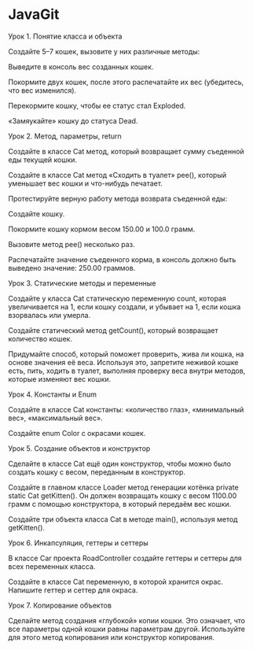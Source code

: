 # JavaGit
Урок 1. Понятие класса и объекта

Создайте 5–7 кошек, вызовите у них различные методы:

Выведите в консоль вес созданных кошек.

Покормите двух кошек, после этого распечатайте их вес (убедитесь, что вес изменился).

Перекормите кошку, чтобы ее статус стал Exploded.

«Замяукайте» кошку до статуса Dead.
  
Урок 2. Метод, параметры, return

Создайте в классе Cat метод, который возвращает сумму съеденной еды текущей кошки.

Создайте в классе Cat метод «Сходить в туалет» pee(), который уменьшает вес кошки и что-нибудь печатает.

Протестируйте верную работу метода возврата съеденной еды:

Создайте кошку.

Покормите кошку кормом весом 150.00 и 100.0 грамм.

Вызовите метод pee() несколько раз.

Распечатайте значение съеденного корма, в консоль должно быть выведено значение: 250.00 граммов.

Урок 3. Статические методы и переменные

Создайте у класса Cat статическую переменную count, которая увеличивается на 1, если кошку создали, и убывает на 1, если кошка взорвалась или умерла.

Создайте статический метод getCount(), который возвращает количество кошек.

Придумайте способ, который поможет проверить, жива ли кошка, на основе значения её веса. Используя это, запретите неживой кошке есть, пить, ходить в туалет, выполняя проверку веса внутри методов, которые изменяют вес кошки.
 
Урок 4. Константы и Enum

Создайте в классе Cat константы: «количество глаз», «минимальный вес», «максимальный вес».

Создайте enum Color с окрасами кошек.

Урок 5. Создание объектов и конструктор

Сделайте в классе Cat ещё один конструктор, чтобы можно было создать кошку с весом, переданным в конструктор.

Создайте в главном классе Loader метод генерации котёнка private static Cat getKitten(). Он должен возвращать кошку с весом 1100.00 грамм с помощью конструктора, в который передаём вес кошки.

Создайте три объекта класса Cat в методе main(), используя метод getKitten().

Урок 6. Инкапсуляция, геттеры и сеттеры

В классе Car проекта RoadController создайте геттеры и сеттеры для всех переменных класса.

Создайте в классе Cat переменную, в которой хранится окрас. Напишите геттер и сеттер для окраса.

Урок 7. Копирование объектов

Сделайте метод создания «глубокой» копии кошки. Это означает, что все параметры одной кошки равны параметрам другой. Используйте для этого метод копирования или конструктор копирования.
